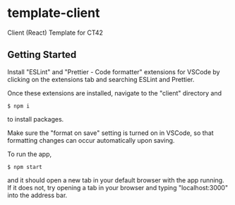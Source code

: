 # template-client

Client (React) Template for CT42

## Getting Started

Install "ESLint" and "Prettier - Code formatter" extensions for VSCode by clicking on the extensions tab and searching ESLint and Prettier.

Once these extensions are installed, navigate to the "client" directory and

    $ npm i

to install packages.

Make sure the "format on save" setting is turned on in VSCode, so that formatting changes can occur automatically upon saving.

To run the app,

    $ npm start

and it should open a new tab in your default browser with the app running. If it does not, try opening a tab in your browser and typing "localhost:3000" into the address bar.

